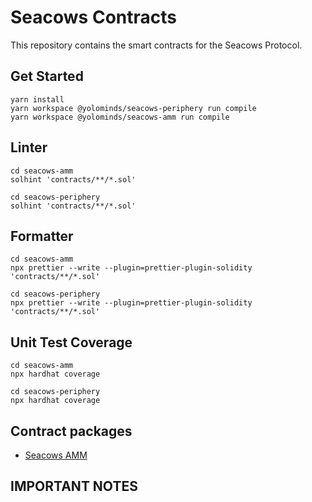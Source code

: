 # Seacows Contracts

This repository contains the smart contracts for the Seacows Protocol.

## Get Started

```
yarn install
yarn workspace @yolominds/seacows-periphery run compile
yarn workspace @yolominds/seacows-amm run compile
```

## Linter
```
cd seacows-amm
solhint 'contracts/**/*.sol'

cd seacows-periphery
solhint 'contracts/**/*.sol'
```

## Formatter
```
cd seacows-amm
npx prettier --write --plugin=prettier-plugin-solidity 'contracts/**/*.sol'

cd seacows-periphery
npx prettier --write --plugin=prettier-plugin-solidity 'contracts/**/*.sol'
```

## Unit Test Coverage
```
cd seacows-amm
npx hardhat coverage

cd seacows-periphery
npx hardhat coverage
```

## Contract packages

- [Seacows AMM](./packages/seacows-amm/)

## IMPORTANT NOTES

